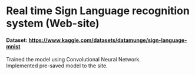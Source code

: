 # Real time Sign Language recognition system (Web-site)
#### Dataset: https://www.kaggle.com/datasets/datamunge/sign-language-mnist
Trained the model using Convolutional Neural Network.<br/>
Implemented pre-saved model to the site.

